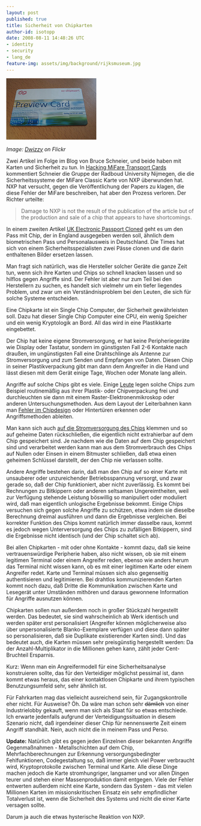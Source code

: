 ```yaml
---
layout: post
published: true
title: Sicherheit von Chipkarten
author-id: isotopp
date: 2008-08-11 14:48:26 UTC
- identity
- security
- lang_de
feature-img: assets/img/background/rijksmuseum.jpg
---
```


![](/uploads/chipkarte.jpg)

*Image: [Dwizzy](https://flickr.com/photos/dwizzy/412531283/) on Flickr*

Zwei Artikel im Folge im Blog von Bruce Schneier, und beide haben mit Karten und Sicherheit zu tun. 
In 
[Hacking MiFare Transport Cards](http://www.schneier.com/blog/archives/2008/08/hacking_mifare.html) 
kommentiert Schneier die Gruppe der Radboud University Nijmegen, die die Sicherheitssysteme der MiFare Classic Karte von NXP überwunden hat.
NXP hat versucht, gegen die Veröffentlichung der Papers zu klagen, die diese Fehler der MiFare beschreiben, hat aber den Prozess verloren. 
Der Richter urteilte: 

> Damage to NXP is not the result of the publication of the article but of the production and sale of a chip that appears to have shortcomings.

In einem zweiten Artikel 
[UK Electronic Passport Cloned](http://www.schneier.com/blog/archives/2008/08/uk_electronic_p.html) 
geht es um den Pass mit Chip, der in England ausgegeben werden soll, ähnlich dem biometrischen Pass und Personalausweis in Deutschland.
Die Times hat sich von einem Sicherheitsspezialisten zwei Pässe clonen und die darin enthaltenen Bilder ersetzen lassen.

Man fragt sich natürlich, was die Hersteller solcher Geräte die ganze Zeit tun, wenn sich ihre Karten und Chips so schnell knacken lassen und so hilflos gegen Angriffe sind.
Der Fehler ist aber nur zum Teil bei den Herstellern zu suchen, es handelt sich vielmehr um ein tiefer liegendes Problem, und zwar um ein Verständnisproblem bei den Leuten, die sich für solche Systeme entscheiden.

Eine Chipkarte ist ein Single Chip Computer, der Sicherheit gewährleisten soll.
Dazu hat dieser Single Chip Computer eine CPU, ein wenig Speicher und ein wenig Kryptologik an Bord. 
All das wird in eine Plastikkarte eingebettet.

Der Chip hat keine eigene Stromversorgung, er hat keine Peripheriegeräte wie Display oder Tastatur, sondern im günstigsten Fall 2-6 Kontakte nach draußen, im ungünstigsten Fall eine Drahtschlinge als Antenne zur Stromversorgung und zum Senden und Empfangen von Daten.
Diesen Chip in seiner Plastikverpackung gibt man dann dem Angreifer in die Hand und lässt diesen mit dem Gerät einige Tage, Wochen oder Monate lang allein.

Angriffe auf solche Chips gibt es viele. 
Einige 
[Leute](http://www.flylogic.net/blog/?p=26)
legen solche Chips zum Beispiel routinemäßig aus ihrer Plastik- oder Chipverpackung frei und durchleuchten sie dann mit einem Raster-Elektronenmikroskop oder anderen Untersuchungsmethoden. 
Aus dem Layout der Leiterbahnen kann man 
[Fehler im Chipdesign](http://www.flylogic.net/blog/?p=25)
oder Hintertüren erkennen oder Angriffsmethoden ableiten.

Man kann sich auch 
[auf die Stromversorgung des Chips](http://www.rfidguardian.org/index.php/Differential_Power_Analysis)
klemmen und so auf geheime Daten rückschließen, die eigentlich nicht extrahierbar auf dem Chip gespeichert sind.
Je nachdem wie die Daten auf dem Chip gespeichert sind und verarbeitet werden kann man aus dem Stromverbrauch des Chips auf Nullen oder Einsen in einem Bitmuster schließen, daß etwa einen geheimen Schlüssel darstellt, der den Chip nie verlassen sollte.

Andere Angriffe bestehen darin, daß man den Chip auf so einer Karte mit unsauberer oder unzureichender Betriebsspannung versorgt, und zwar gerade so, daß der Chip funktioniert, aber nicht zuverlässig.
Es kommt bei Rechnungen zu Bitkippern oder anderen seltsamen Ungereimtheiten, weil zur Verfügung stehende Leistung böswillig so manipuliert oder moduliert wird, daß man eigentlich unlogische Ergebnisse bekommt.
Einige Chips versuchen sich gegen solche Angriffe zu schützen, etwa indem sie dieselbe Berechnung dreimal ausführen und dann die Ergebnisse vergleichen. 
Bei korrekter Funktion des Chips kommt natürlich immer dasselbe raus, kommt es jedoch wegen Unterversorgung des Chips zu zufälligen Bitkippern, sind die Ergebnisse nicht identisch (und der Chip schaltet sich ab).

Bei allen Chipkarten - mit oder ohne Kontakte - kommt dazu, daß sie keine vertrauenswürdige Peripherie haben, also nicht wissen, ob sie mit einem legitimen Terminal oder einem Angreifer reden, ebenso wie anders herum das Terminal nicht wissen kann, ob es mit einer legitimen Karte oder einem Angreifer redet.
Karte und Terminal müssen sich also gegenseitig authentisieren und legitimieren.
Bei drahtlos kommunizierenden Karten kommt noch dazu, daß Dritte die Kommunikation zwischen Karte und Lesegerät unter Umständen mithören und daraus gewonnene Information für Angriffe ausnutzen können.

Chipkarten sollen nun außerdem noch in großer Stückzahl hergestellt werden.
Das bedeutet, sie sind wahrscheinlich ab Werk identisch und werden später erst personalisiert (Angreifer können möglicherweise also über unpersonalisierte Blanko-Exemplare verfügen und diese dann später so personalisieren, daß sie Duplikate existierender Karten sind).
Und das bedeutet auch, die Karten müssen sehr preisgünstig hergestellt werden: 
Da der Anzahl-Multiplikator in die Millionen gehen kann, zählt jeder Cent-Bruchteil Ersparnis.

Kurz: Wenn man ein Angreifermodell für eine Sicherheitsanalyse konstruieren sollte, das für den Verteidiger möglichst pessimal ist, dann kommt etwas heraus, das einer kontaktlosen Chipkarte und ihrem typischen Benutzungsumfeld sehr, sehr ähnlich ist.

Für Fahrkarten mag das vielleicht ausreichend sein, für Zugangskontrolle eher nicht.
Für Ausweise?
Öh.
Da wäre man schon sehr <strike>dämlich</strike> von einer Industrielobby gekauft, wenn man sich als Staat für so etwas entschiede.
Ich erwarte jedenfalls aufgrund der Verteidigungssituation in diesem Szenario nicht, daß irgendeiner dieser Chip für nennenswerte Zeit einem Angriff standhält.
Nein, auch nicht die in meinem Pass und Perso.

**Update:** 
Natürlich gibt es gegen jeden Einzelnen dieser bekannten Angriffe Gegenmaßnahmen - Metallschichten auf dem Chip, Mehrfachberechnungen zur Erkennung versorgungsbedingter Fehlfunktionen, Codegestaltung so, daß immer gleich viel Power verbraucht wird, Kryptoprotokolle zwischen Terminal und Karte.
Alle diese Dinge machen jedoch die Karte stromhungriger, langsamer und vor allen Dingen teurer und stehen einer Massenproduktion damit entgegen.
Viele der Fehler entwerten außerdem nicht eine Karte, sondern das System - das mit vielen Millionen Karten im missionskritischen Einsatz ein sehr empfindlicher Totalverlust ist, wenn die Sicherheit des Systems und nicht die einer Karte versagen sollte.

Darum ja auch die etwas hysterische Reaktion von NXP.
